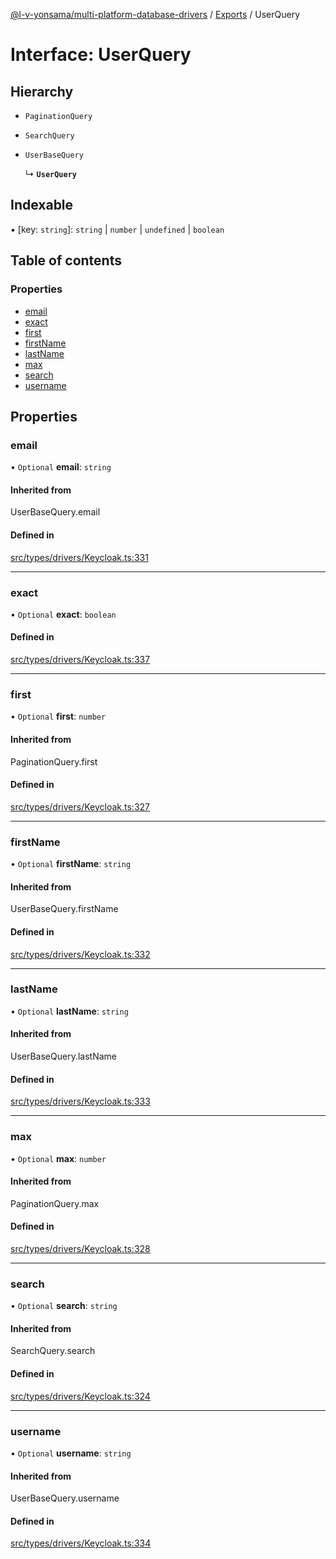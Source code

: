 [@l-v-yonsama/multi-platform-database-drivers](../README.md) / [Exports](../modules.md) / UserQuery

# Interface: UserQuery

## Hierarchy

- `PaginationQuery`

- `SearchQuery`

- `UserBaseQuery`

  ↳ **`UserQuery`**

## Indexable

▪ [key: `string`]: `string` \| `number` \| `undefined` \| `boolean`

## Table of contents

### Properties

- [email](UserQuery.md#email)
- [exact](UserQuery.md#exact)
- [first](UserQuery.md#first)
- [firstName](UserQuery.md#firstname)
- [lastName](UserQuery.md#lastname)
- [max](UserQuery.md#max)
- [search](UserQuery.md#search)
- [username](UserQuery.md#username)

## Properties

### email

• `Optional` **email**: `string`

#### Inherited from

UserBaseQuery.email

#### Defined in

[src/types/drivers/Keycloak.ts:331](https://github.com/l-v-yonsama/db-drivers/blob/ac66b7e/src/types/drivers/Keycloak.ts#L331)

___

### exact

• `Optional` **exact**: `boolean`

#### Defined in

[src/types/drivers/Keycloak.ts:337](https://github.com/l-v-yonsama/db-drivers/blob/ac66b7e/src/types/drivers/Keycloak.ts#L337)

___

### first

• `Optional` **first**: `number`

#### Inherited from

PaginationQuery.first

#### Defined in

[src/types/drivers/Keycloak.ts:327](https://github.com/l-v-yonsama/db-drivers/blob/ac66b7e/src/types/drivers/Keycloak.ts#L327)

___

### firstName

• `Optional` **firstName**: `string`

#### Inherited from

UserBaseQuery.firstName

#### Defined in

[src/types/drivers/Keycloak.ts:332](https://github.com/l-v-yonsama/db-drivers/blob/ac66b7e/src/types/drivers/Keycloak.ts#L332)

___

### lastName

• `Optional` **lastName**: `string`

#### Inherited from

UserBaseQuery.lastName

#### Defined in

[src/types/drivers/Keycloak.ts:333](https://github.com/l-v-yonsama/db-drivers/blob/ac66b7e/src/types/drivers/Keycloak.ts#L333)

___

### max

• `Optional` **max**: `number`

#### Inherited from

PaginationQuery.max

#### Defined in

[src/types/drivers/Keycloak.ts:328](https://github.com/l-v-yonsama/db-drivers/blob/ac66b7e/src/types/drivers/Keycloak.ts#L328)

___

### search

• `Optional` **search**: `string`

#### Inherited from

SearchQuery.search

#### Defined in

[src/types/drivers/Keycloak.ts:324](https://github.com/l-v-yonsama/db-drivers/blob/ac66b7e/src/types/drivers/Keycloak.ts#L324)

___

### username

• `Optional` **username**: `string`

#### Inherited from

UserBaseQuery.username

#### Defined in

[src/types/drivers/Keycloak.ts:334](https://github.com/l-v-yonsama/db-drivers/blob/ac66b7e/src/types/drivers/Keycloak.ts#L334)
